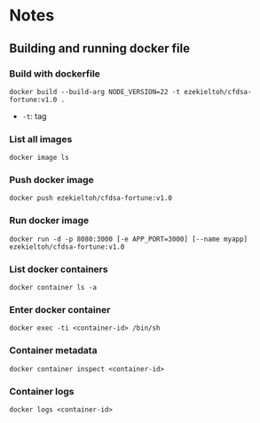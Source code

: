 # Notes

## Building and running docker file

### Build with dockerfile
`docker build --build-arg NODE_VERSION=22 -t ezekieltoh/cfdsa-fortune:v1.0 .`
- `-t`: tag


### List all images
`docker image ls`

### Push docker image
`docker push ezekieltoh/cfdsa-fortune:v1.0`

### Run docker image
`docker run -d -p 8080:3000 [-e APP_PORT=3000] [--name myapp] ezekieltoh/cfdsa-fortune:v1.0`

### List docker containers
`docker container ls -a`

### Enter docker container
`docker exec -ti <container-id> /bin/sh`

### Container metadata
`docker container inspect <container-id>`

### Container logs
`docker logs <container-id>`

